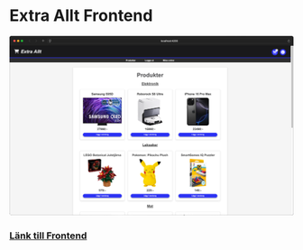 # Extra Allt Frontend

![](extra-allt.png)

### [Länk till Frontend](https://extra-allt-frontend-app-kszhr.ondigitalocean.app)
